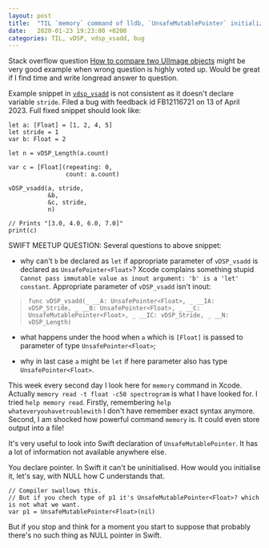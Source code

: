 ```yaml
---
layout: post
title:  "TIL `memory` command of lldb, `UnsafeMutablePointer` initialization in Swift"
date:   2020-01-23 19:23:00 +0200
categories: TIL, vDSP, vdsp_vsadd, bug
---
```

Stack overflow question [How to compare two UIImage objects](https://stackoverflow.com/questions/11342897/how-to-compare-two-uiimage-objects) might be very good example when wrong question is highly voted up. Would be great if I find time and write longread answer to question.

Example snippet in [`vdsp_vsadd`](https://developer.apple.com/documentation/accelerate/1450275-vdsp_vsadd) is not consistent as it doesn't declare variable `stride`. Filed a bug with feedback id FB12116721 on 13 of April 2023. Full fixed snippet should look like:

```
let a: [Float] = [1, 2, 4, 5]
let stride = 1
var b: Float = 2

let n = vDSP_Length(a.count)

var c = [Float](repeating: 0,
                count: a.count)

vDSP_vsadd(a, stride,
           &b,
           &c, stride,
           n)

// Prints "[3.0, 4.0, 6.0, 7.0]"
print(c)
```

SWIFT MEETUP QUESTION: Several questions to above snippet:

* why can't `b` be declared as `let` if appropriate parameter of `vDSP_vsadd` is declared as `UnsafePointer<Float>`? Xcode complains something stupid `Cannot pass immutable value as inout argument: 'b' is a 'let' constant`. Appropriate parameter of `vDSP_vsadd` isn't inout:

> `func vDSP_vsadd(_ __A: UnsafePointer<Float>, _ __IA: vDSP_Stride, _ __B: UnsafePointer<Float>, _ __C: UnsafeMutablePointer<Float>, _ __IC: vDSP_Stride, _ __N: vDSP_Length)`

* what happens under the hood when `a` which is `[Float]` is passed to parameter of type `UnsafePointer<Float>`;

* why in last case `a` might be `let` if here parameter also has type `UnsafePointer<Float>`.

This week every second day I look here for `memory` command in Xcode. Actually `memory read -t float -c50 spectrogram` is what I have looked for. I tried `help memory read`. Firstly, remembering `help whateveryouhavetroublewith` I don't have remember exact syntax anymore. Second, I am shocked how powerful command `memory` is. It could even store output into a file!

It's very useful to look into Swift declaration of `UnsafeMutablePointer`. It has a lot of information not available anywhere else.

You declare pointer. In Swift it can't be uninitialised. How would you initialise it, let's say, with NULL how C understands that.

```
// Compiler swallows this.
// But if you chech type of p1 it's UnsafeMutablePointer<Float>? which is not what we want.
var p1 = UnsafeMutablePointer<Float>(nil)
```

But if you stop and think for a moment you start to suppose that probably there's no such thing as NULL pointer in Swift.
